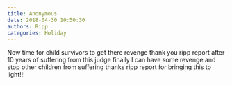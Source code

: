 ```yaml
---
title: Anonymous
date: 2018-04-30 10:50:30
authors: Ripp
categories: Holiday
---
```


 Now time for child survivors to get there revenge thank you ripp report after 10 years of suffering from this judge finally I can have some revenge and stop other children from suffering thanks ripp report for bringing this to light!!!